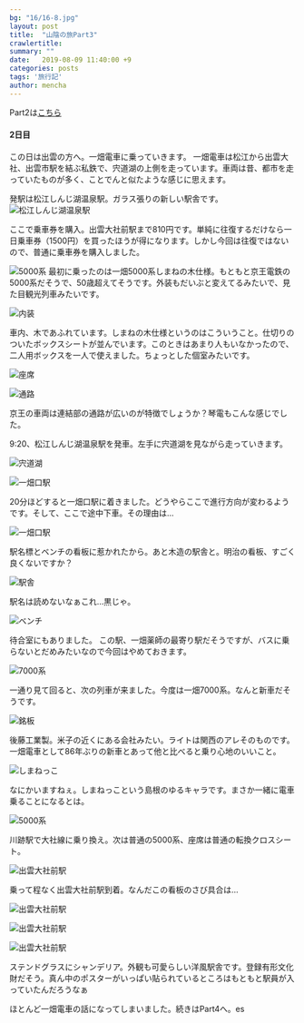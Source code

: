 ```yaml
---
bg: "16/16-8.jpg"
layout: post
title:  "山陰の旅Part3"
crawlertitle: 
summary: ""
date:   2019-08-09 11:40:00 +9
categories: posts
tags: '旅行記'
author: mencha
---
```


Part2は[こちら](https://menchan.github.io/posts/saninn2/)

#### 2日目　
この日は出雲の方へ。一畑電車に乗っていきます。
一畑電車は松江から出雲大社、出雲市駅を結ぶ私鉄で、宍道湖の上側を走っています。車両は昔、都市を走っていたものが多く、ことでんと似たような感じに思えます。

<!--more-->

発駅は松江しんじ湖温泉駅。ガラス張りの新しい駅舎です。
![松江しんじ湖温泉駅](https://drive.google.com/uc?export=view&id=1-_FBYNhXABsLwtxz4W3ew5qrHxLNpYR4)

ここで乗車券を購入。出雲大社前駅まで810円です。単純に往復するだけなら一日乗車券（1500円）を買ったほうが得になります。しかし今回は往復ではないので、普通に乗車券を購入しました。

![5000系](https://drive.google.com/uc?export=view&id=1oUmfd9uZccC3-YGc39c-wI5pInDnS2jf)
最初に乗ったのは一畑5000系しまねの木仕様。もともと京王電鉄の5000系だそうで、50歳超えてそうです。外装もだいぶと変えてるみたいで、見た目観光列車みたいです。

![内装](https://drive.google.com/uc?export=view&id=1niv0ApQ0VDH94CUD2ZEc3SR5USfVNItS)

車内、木であふれています。しまねの木仕様というのはこういうこと。仕切りのついたボックスシートが並んでいます。このときはあまり人もいなかったので、二人用ボックスを一人で使えました。ちょっとした個室みたいです。　　

![座席](https://drive.google.com/uc?export=view&id=1SjwTTlMR5kukL1cmFwksuJR1LZPRlJdq)

![通路](https://drive.google.com/uc?export=view&id=1iG3ov5b0AXRk-tPICPi0t_OSQ1bOPdDn)

京王の車両は連結部の通路が広いのが特徴でしょうか？琴電もこんな感じでした。

9:20、松江しんじ湖温泉駅を発車。左手に宍道湖を見ながら走っていきます。

![宍道湖](https://drive.google.com/uc?export=view&id=1op9WfFY9uYyQyiddZ2-wug6vfmtDlDtv)

![一畑口駅](https://drive.google.com/uc?export=view&id=1V3GKvtyLsY1N6Fmvp7a44h-Mn_qROrKk)

20分ほどすると一畑口駅に着きました。どうやらここで進行方向が変わるようです。そして、ここで途中下車。その理由は…

![一畑口駅](https://drive.google.com/uc?export=view&id=1_nFafZyH3s98aaSoc_qcNbELt1SQrLr9)

駅名標とベンチの看板に惹かれたから。あと木造の駅舎と。明治の看板、すごく良くないですか？

![駅舎](https://drive.google.com/uc?export=view&id=1_yhUdSMunH-Bk-0P1yp8IomGD79QjsBs)

駅名は読めないなぁこれ…黒じゃ。

![ベンチ](https://drive.google.com/uc?export=view&id=1PZzxC81Du27ALTzNMQZtf9t6IqTIwR_3)

待合室にもありました。
この駅、一畑薬師の最寄り駅だそうですが、バスに乗らないとだめみたいなので今回はやめておきます。

![7000系](https://drive.google.com/uc?export=view&id=1rt7UgoGYhExUUmmt9XZJndznL7oJ9qT2)

一通り見て回ると、次の列車が来ました。今度は一畑7000系。なんと新車だそうです。

![銘板](https://drive.google.com/uc?export=view&id=10u2skemfk69nWXdSy1ebbcF6NI0jH5l8)

後藤工業製。米子の近くにある会社みたい。ライトは関西のアレそのものです。
一畑電車として86年ぶりの新車とあって他と比べると乗り心地のいいこと。

![しまねっこ](https://drive.google.com/uc?export=view&id=1aMj37ITWB4MPm3o8aemrZ6IdBo-UFLQ9)

なにかいますねぇ。しまねっこという島根のゆるキャラです。まさか一緒に電車乗ることになるとは。

![5000系](https://drive.google.com/uc?export=view&id=1o30jY_yWSgM5hxQDDVs8BSLmWU9It_i9)

川跡駅で大社線に乗り換え。次は普通の5000系、座席は普通の転換クロスシート。

![出雲大社前駅](https://drive.google.com/uc?export=view&id=1yTV5ygshx-I5KnJgKdVPoBPsxpLYVywB)

乗って程なく出雲大社前駅到着。なんだこの看板のさび具合は…

![出雲大社前駅](https://drive.google.com/uc?export=view&id=1FZwQ6JLufM0kXCAkXfil-WzmBJka6b1Z)

![出雲大社前駅](https://drive.google.com/uc?export=view&id=1r2vvtV8Ns5gx7zPr-vO-pguVFimA3zAh)

![出雲大社前駅](https://drive.google.com/uc?export=view&id=1QYGcTxqGijY0PH3rv9a6Z83XZVlgN_T4)

ステンドグラスにシャンデリア。外観も可愛らしい洋風駅舎です。登録有形文化財だそう。真ん中のポスターがいっぱい貼られているところはもともと駅員が入っていたんだろうなぁ



ほとんど一畑電車の話になってしまいました。続きはPart4へ。es